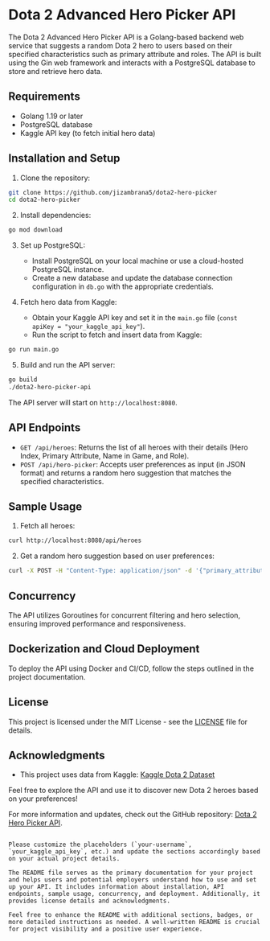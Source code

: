 # Dota 2 Advanced Hero Picker API

The Dota 2 Advanced Hero Picker API is a Golang-based backend web service that suggests a random Dota 2 hero to users based on their specified characteristics such as primary attribute and roles. The API is built using the Gin web framework and interacts with a PostgreSQL database to store and retrieve hero data.

## Requirements

- Golang 1.19 or later
- PostgreSQL database
- Kaggle API key (to fetch initial hero data)

## Installation and Setup

1. Clone the repository:

```bash
git clone https://github.com/jizambrana5/dota2-hero-picker
cd dota2-hero-picker
```

2. Install dependencies:

```bash
go mod download
```

3. Set up PostgreSQL:

    - Install PostgreSQL on your local machine or use a cloud-hosted PostgreSQL instance.
    - Create a new database and update the database connection configuration in `db.go` with the appropriate credentials.

4. Fetch hero data from Kaggle:

    - Obtain your Kaggle API key and set it in the `main.go` file (`const apiKey = "your_kaggle_api_key"`).
    - Run the script to fetch and insert data from Kaggle:

```bash
go run main.go
```

5. Build and run the API server:

```bash
go build
./dota2-hero-picker-api
```

The API server will start on `http://localhost:8080`.

## API Endpoints

- `GET /api/heroes`: Returns the list of all heroes with their details (Hero Index, Primary Attribute, Name in Game, and Role).
- `POST /api/hero-picker`: Accepts user preferences as input (in JSON format) and returns a random hero suggestion that matches the specified characteristics.

## Sample Usage

1. Fetch all heroes:

```bash
curl http://localhost:8080/api/heroes
```

2. Get a random hero suggestion based on user preferences:

```bash
curl -X POST -H "Content-Type: application/json" -d '{"primary_attribute": "agi", "roles": ["Carry", "Disabler"]}' http://localhost:8080/api/hero-picker
```

## Concurrency

The API utilizes Goroutines for concurrent filtering and hero selection, ensuring improved performance and responsiveness.

## Dockerization and Cloud Deployment

To deploy the API using Docker and CI/CD, follow the steps outlined in the project documentation.

## License

This project is licensed under the MIT License - see the [LICENSE](LICENSE) file for details.

## Acknowledgments

- This project uses data from Kaggle: [Kaggle Dota 2 Dataset](https://www.kaggle.com/some/dataset/url)

Feel free to explore the API and use it to discover new Dota 2 heroes based on your preferences!

For more information and updates, check out the GitHub repository: [Dota 2 Hero Picker API](https://github.com/your-username/dota2-hero-picker-api).
```

Please customize the placeholders (`your-username`, `your_kaggle_api_key`, etc.) and update the sections accordingly based on your actual project details.

The README file serves as the primary documentation for your project and helps users and potential employers understand how to use and set up your API. It includes information about installation, API endpoints, sample usage, concurrency, and deployment. Additionally, it provides license details and acknowledgments.

Feel free to enhance the README with additional sections, badges, or more detailed instructions as needed. A well-written README is crucial for project visibility and a positive user experience.